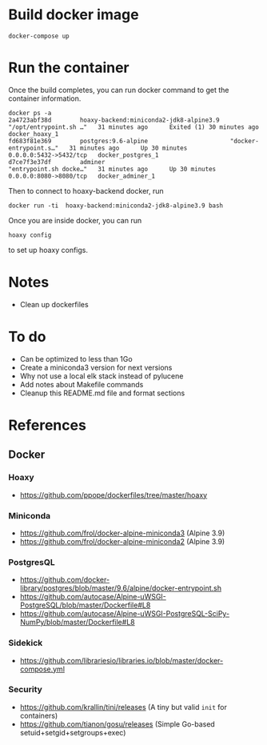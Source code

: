 # Build docker image
```ssh
docker-compose up
```

# Run the container
Once the build completes, you can run docker command to get the container information. 
```ssh
docker ps -a 
2a4723abf38d        hoaxy-backend:miniconda2-jdk8-alpine3.9   "/opt/entrypoint.sh …"   31 minutes ago      Exited (1) 30 minutes ago                                docker_hoaxy_1
fd683f81e369        postgres:9.6-alpine                       "docker-entrypoint.s…"   31 minutes ago      Up 30 minutes                   0.0.0.0:5432->5432/tcp   docker_postgres_1
d7ce7f3e37df        adminer                                   "entrypoint.sh docke…"   31 minutes ago      Up 30 minutes                   0.0.0.0:8080->8080/tcp   docker_adminer_1

```

Then to connect to hoaxy-backend docker, run
```ssh
docker run -ti  hoaxy-backend:miniconda2-jdk8-alpine3.9 bash
```

Once you are inside docker, you can run
```ssh
hoaxy config
```
to set up hoaxy configs. 
 
# Notes
- Clean up dockerfiles

# To do
- Can be optimized to less than 1Go
- Create a miniconda3 version for next versions
- Why not use a local elk stack instead of pylucene
- Add notes about Makefile commands
- Cleanup this README.md file and format sections

# References
## Docker
### Hoaxy
- https://github.com/ppope/dockerfiles/tree/master/hoaxy
### Miniconda
- https://github.com/frol/docker-alpine-miniconda3 (Alpine 3.9)
- https://github.com/frol/docker-alpine-miniconda2 (Alpine 3.9)
### PostgresQL
- https://github.com/docker-library/postgres/blob/master/9.6/alpine/docker-entrypoint.sh
- https://github.com/autocase/Alpine-uWSGI-PostgreSQL/blob/master/Dockerfile#L8
- https://github.com/autocase/Alpine-uWSGI-PostgreSQL-SciPy-NumPy/blob/master/Dockerfile#L8
### Sidekick
- https://github.com/librariesio/libraries.io/blob/master/docker-compose.yml
### Security
- https://github.com/krallin/tini/releases (A tiny but valid `init` for containers)
- https://github.com/tianon/gosu/releases (Simple Go-based setuid+setgid+setgroups+exec)